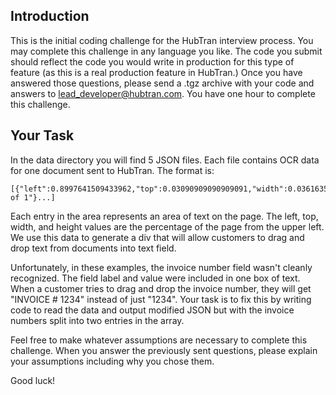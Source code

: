 ## Introduction

This is the initial coding challenge for the HubTran interview process. You may complete this challenge in any language you like. The code you submit should reflect the code you would write in production for this type of feature (as this is a real production feature in HubTran.) Once you have answered those questions, please send a .tgz archive with your code and answers to lead_developer@hubtran.com. You have one hour to complete this challenge.

## Your Task

In the data directory you will find 5 JSON files. Each file contains OCR data for one document sent to HubTran. The format is:

```
[{"left":0.8997641509433962,"top":0.03090909090909091,"width":0.03616352201257855,"height":0.009393939393939395,"chars":"1 of 1"}...]
```

Each entry in the area represents an area of text on the page. The left, top, width, and height values are the percentage of the page from the upper left. We use this data to generate a div that will allow customers to drag and drop text from documents into text field.

Unfortunately, in these examples, the invoice number field wasn't cleanly recognized. The field label and value were included in one box of text. When a customer tries to drag and drop the invoice number, they will get "INVOICE # 1234" instead of just "1234". Your task is to fix this by writing code to read the data and output modified JSON but with the invoice numbers split into two entries in the array.

Feel free to make whatever assumptions are necessary to complete this challenge. When you answer the previously sent questions, please explain your assumptions including why you chose them.

Good luck!
